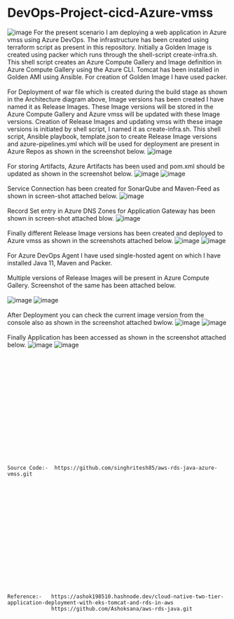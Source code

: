 # DevOps-Project-cicd-Azure-vmss
![image](https://github.com/singhritesh85/DevOps-Project-cicd-Azure-vmss/assets/56765895/a14ca39f-94d4-4e58-acf6-c20e3f1d5fad)
For the present scenario I am deploying a web application in Azure vmss using Azure DevOps. The infrastructure has been created using terraform script as present in this repository. Initially a Golden Image is created using packer which runs through the shell-script create-infra.sh. This shell script creates an Azure Compute Gallery and Image definition in Azure Compute Gallery using the Azure CLI. Tomcat has been installed in Golden AMI using Ansible. For creation of Golden Image I have used packer. 
<br><br/>
For Deployment of war file which is created during the build stage as shown in the Architecture diagram above, Image versions has been created I have named it as Release Images. These Image versions will be stored in the Azure Compute Gallery and Azure vmss will be updated with these Image versions. Creation of Release Images and updating vmss with these image versions is initiated by shell script, I named it as create-infra.sh. This shell script, Ansible playbook, template.json to create Release Image versions and azure-pipelines.yml which will be used for deployment are present in Azure Repos as shown in the screenshot below.
![image](https://github.com/singhritesh85/DevOps-Project-cicd-Azure-vmss/assets/56765895/a31c61ba-fe5c-4931-8073-0ac594f6a2b9)
<br><br/>
For storing Artifacts, Azure Artifacts has been used and pom.xml should be updated as shown in the screenshot below.
![image](https://github.com/singhritesh85/DevOps-Project-cicd-Azure-vmss/assets/56765895/f95bcc7c-ab4d-4664-8f0b-ef94bcf23953)
![image](https://github.com/singhritesh85/DevOps-Project-cicd-Azure-vmss/assets/56765895/3fce46ed-9a6a-4ed6-9325-8edc62c90e85)
<br><br/>
Service Connection has been created for SonarQube and Maven-Feed as shown in screen-shot attached below.
![image](https://github.com/singhritesh85/DevOps-Project-cicd-Azure-vmss/assets/56765895/0e105a4e-fd54-468a-bf01-2b3c8ea04695)
<br><br/>
Record Set entry in Azure DNS Zones for Application Gateway has been shown in screen-shot attached blow.
![image](https://github.com/singhritesh85/DevOps-Project-cicd-Azure-vmss/assets/56765895/97140bff-0996-4a82-8d7a-141f92582159)
<br><br/>
Finally different Release Image versions has been created and deployed to Azure vmss as shown in the screenshots attached below.
![image](https://github.com/singhritesh85/DevOps-Project-cicd-Azure-vmss/assets/56765895/79943a04-6d1f-4469-83ac-b690173b100f)
![image](https://github.com/singhritesh85/DevOps-Project-cicd-Azure-vmss/assets/56765895/acb0d166-e95b-46cb-af34-cc8a518403e7)
<br><br/>
For Azure DevOps Agent I have used single-hosted agent on which I have installed Java 11, Maven and Packer.
<br><br/>
Multiple versions of Release Images will be present in Azure Compute Gallery. Screenshot of the same has been attached below.
<br><br/>
![image](https://github.com/singhritesh85/DevOps-Project-cicd-Azure-vmss/assets/56765895/995a5098-9694-41b3-8ad9-9a86fdda090c)
![image](https://github.com/singhritesh85/DevOps-Project-cicd-Azure-vmss/assets/56765895/02651681-4689-4600-8f05-04b4a4bc8376)
<br><br/>
After Deployment you can check the current image version from the console also as shown in the screenshot attached bwlow.
![image](https://github.com/singhritesh85/DevOps-Project-cicd-Azure-vmss/assets/56765895/148977ff-7a5c-4bfb-a96f-a3ff6e6b9b21)
![image](https://github.com/singhritesh85/DevOps-Project-cicd-Azure-vmss/assets/56765895/3e6f026e-6e76-4c4f-95a6-0d9fdf5ae5fb)
<br><br/>
Finally Application has been accessed as shown in the screenshot attached below.
![image](https://github.com/singhritesh85/DevOps-Project-cicd-Azure-vmss/assets/56765895/899da9c4-8e79-4096-abd2-16be9cbb97c4)
![image](https://github.com/singhritesh85/DevOps-Project-cicd-Azure-vmss/assets/56765895/62ba85ab-41ec-4378-ab5b-4e636ec652af)

<br><br/>
<br><br/>
<br><br/>
<br><br/>
<br><br/>
<br><br/>
<br><br/>
```
Source Code:-  https://github.com/singhritesh85/aws-rds-java-azure-vmss.git
```
<br><br/>
<br><br/>
<br><br/>
<br><br/>
<br><br/>
<br><br/>
<br><br/>
```
Reference:-   https://ashok198510.hashnode.dev/cloud-native-two-tier-application-deployment-with-eks-tomcat-and-rds-in-aws
              https://github.com/Ashoksana/aws-rds-java.git
```
